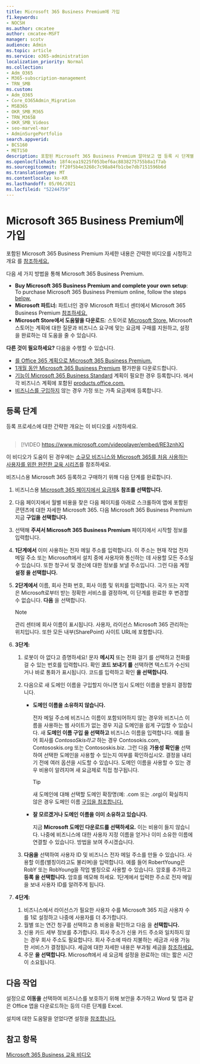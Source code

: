 ```yaml
---
title: Microsoft 365 Business Premium에 가입
f1.keywords:
- NOCSH
ms.author: cmcatee
author: cmcatee-MSFT
manager: scotv
audience: Admin
ms.topic: article
ms.service: o365-administration
localization_priority: Normal
ms.collection:
- Adm_O365
- M365-subscription-management
- TRN_SMB
ms.custom:
- Adm_O365
- Core_O365Admin_Migration
- MSB365
- OKR_SMB_M365
- TRN_M365B
- OKR_SMB_Videos
- seo-marvel-mar
- AdminSurgePortfolio
search.appverid:
- BCS160
- MET150
description: 포함된 Microsoft 365 Business Premium 알아보고 앱 등록 시 단계별 지침을 Microsoft 365 Business Premium.
ms.openlocfilehash: 18f4cea19225f053bef6ac8838275755b8a1f7ab
ms.sourcegitcommit: ff20f5b4e3268c7c98a84fb1cbe7db7151596b6d
ms.translationtype: MT
ms.contentlocale: ko-KR
ms.lasthandoff: 05/06/2021
ms.locfileid: "52244759"
---
```

# <a name="sign-up-for-microsoft-365-business-premium"></a>Microsoft 365 Business Premium에 가입

포함된 Microsoft 365 Business Premium 자세한 내용은 간략한 [](../business-video/what-is-microsoft-365.md) 비디오를 시청하고 개요 를 [참조하세요.](microsoft-365-business-overview.md)

다음 세 가지 방법을 통해 Microsoft 365 Business Premium.
- **Buy Microsoft 365 Business Premium and complete your own setup**: To purchase Microsoft 365 Business Premium online, follow the steps [below.](#sign-up-steps)
- **Microsoft 파트너:** 파트너인 경우 Microsoft 파트너 센터에서 Microsoft 365 Business Premium [참조하세요.](get-microsoft-365-business.md)
- **Microsoft Store에서 도움말을 다운로드**: 스토어로 [Microsoft Store.](https://go.microsoft.com/fwlink/?linkid=2109652) Microsoft 스토어는 계획에 대한 질문과 비즈니스 요구에 맞는 요금제 구매를 지원하고, 설정을 완료하는 데 도움을 줄 수 있습니다.

**다른 것이 필요하세요?** 다음을 수행할 수 있습니다.
- [를 Office 365 계획으로 Microsoft 365 Business Premium.](migrate-to-microsoft-365-business.md)
- [1개월 동안 Microsoft 365 Business Premium](https://go.microsoft.com/fwlink/p/?linkid=2102309) 평가판을 다운로드합니다.
- [기능이 Microsoft 365 Business Standard](https://go.microsoft.com/fwlink/p/?LinkID=510935) 계획이 필요한 경우 등록합니다. 에서 각 비즈니스 계획에 포함된 [products.office.com.](https://go.microsoft.com/fwlink/?linkid=2109397)
- [비즈니스를 구입하지](https://go.microsoft.com/fwlink/?linkid=2109398) 않는 경우 가정 또는 가족 요금제에 등록합니다. 

## <a name="sign-up-steps"></a>등록 단계

등록 프로세스에 대한 간략한 개요는 이 비디오를 시청하세요.<br><br>

> [!VIDEO https://www.microsoft.com/videoplayer/embed/RE3znhX] 

이 비디오가 도움이 된 경우에는 [소규모 비즈니스와 Microsoft 365를 처음 사용하는 사용자를 위한 완전한 교육 시리즈](https://support.microsoft.com/office/6ab4bbcd-79cf-4000-a0bd-d42ce4d12816)를 참조하세요.

비즈니스용 Microsoft 365 등록하고 구매하기 위해 다음 단계를 완료합니다.

1. 비즈니스용 [Microsoft 365 페이지에서 요금제](https://go.microsoft.com/fwlink/?linkid=2109654)& **참조를 선택합니다.** 
2. 다음 페이지에서 월별 비용을 찾은 다음 페이지를 아래로 스크롤하여 앱에 포함된 콘텐츠에 대한 자세한 Microsoft 365. 다음 Microsoft 365 Business Premium 지금 **구입을 선택합니다.**
3. 선택해 **주셔서 Microsoft 365 Business Premium** 페이지에서 시작할 정보를 입력합니다.
4. **1단계에서** 이미 사용하는 전자 메일 주소를 입력합니다. 이 주소는 현재 작업 전자 메일 주소 또는 Microsoft에서 설치 중에 사용자와 통신하는 데 사용할 모든 주소일 수 있습니다. 또한 청구서 및 갱신에 대한 정보를 보낼 주소입니다. 그런 다음 계정 **설정 을 선택합니다.**
5. **2단계에서** 이름, 회사 전화 번호, 회사 이름 및 위치를 입력합니다. 국가 또는 지역은 Microsoft로부터 받는 정확한 서비스를 결정하며, 이 단계를 완료한 후 변경할 수 없습니다. **다음** 을 선택합니다.
    > [!NOTE]
    > 관리 센터에 회사 이름이 표시됩니다. 사용자, 라이선스 Microsoft 365 관리하는 위치입니다. 또한 모든 내부(SharePoint) 사이트 URL에 포함합니다.
6. **3단계:**

    1. 로봇이 아 없다고 증명하세요! 문자 **메시지** 또는 전화 걸기 를 선택하고 전화를 걸 수 있는 번호를 입력합니다. 확인 **코드 보내기 를** 선택하면 텍스트가 수신되거나 바로 통화가 표시됩니다. 코드를 입력하고 확인 **을 선택합니다.**
    2. 다음으로 새 도메인 이름을 구입할지 아니면 임시 도메인 이름을 받을지 결정합니다.

        - **도메인 이름을 소유하지 않습니다.** 
        
            전자 메일 주소에 비즈니스 이름이 포함되어하지 않는 경우와 비즈니스 이름을 사용하는 웹 사이트가 없는 경우 지금 도메인을 쉽게 구입할 수 있습니다. 새 **도메인 이름 구입 을 선택하고** 비즈니스 이름을 입력합니다. 예를 들어 회사를 *ContosoSkis라고* 하는 경우 Contosokis.com, Contososkis.org 또는 Contososkis.biz. 그런 다음 **가용성 확인을** 선택하여 선택한 도메인을 사용할 수 있는지 여부를 확인하십시오. 결정을 내리기 전에 여러 옵션을 시도할 수 있습니다. 도메인 이름을 사용할 수 있는 경우 비용이 알려지며 새 요금제로 직접 청구됩니다. 
       
            > [!TIP]
            > 새 도메인에 대해 선택할 도메인 확장명(예: .com 또는 .org)이 확실하지 않은 경우 도메인 이름 [구입을 참조합니다.](../admin/get-help-with-domains/buy-a-domain-name.md)
        
        - **잘 모르겠거나 도메인 이름을 이미 소유하고 있습니다.** 
        
             지금 **Microsoft 도메인 다운로드를 선택하세요.** 이는 비용이 들지 않습니다. 나중에 비즈니스에 대한 사용자 지정 이름을 얻거나 이미 소유한 이름에 연결할 수 있습니다. 방법을 보여 주시겠습니다.

    3. **다음을** 선택하여 사용자 ID 및 비즈니스 전자 메일 주소를 만들 수 있습니다. 사용할 이름(별칭이라고도 불리며)을 입력합니다. 예를 들어 RobertYoung은 RobY 또는 RobYoung을 작업 별칭으로 사용할 수 있습니다. 암호를 추가하고 **등록 을 선택합니다.** 암호를 메모해 하세요. 1단계에서 입력한 주소로 전자 메일을 보내 사용자 ID를 알려주게 됩니다.
7. **4단계:** 

    1. 비즈니스에서 라이선스가 필요한 사용자 수를 Microsoft 365 지금 사용자  수를 1로 설정하고 나중에 사용자를 더 추가합니다. 
    2. 월별 또는 연간 청구를 선택하고 총 비용을 확인하고 다음 을 **선택합니다.** 
    3. 신용 카드 세부 정보를 추가합니다. 회사 주소가 신용 카드 주소와 일치하지 않는 경우 회사 주소도 필요합니다. 회사 주소에 따라 지불하는 세금과 사용 가능한 서비스가 결정됩니다. 세금에 대한 자세한 내용은 부과될 세금을 [참조하세요.](../commerce/billing-and-payments/tax-information.md)
    4. 주문 **을 선택합니다.** Microsoft에서 새 요금제 설정을 완료하는 데는 짧은 시간이 소요됩니다.

## <a name="whats-next"></a>다음 작업

설정으로 **이동을** 선택하여 비즈니스를 보호하기 위해 보안을 추가하고 Word 및 앱과 같은 Office 앱을 다운로드하는 등의 다른 단계를 Excel.

설치에 대한 도움말을 얻었다면 설정을 [참조합니다.](set-up.md)

## <a name="see-also"></a>참고 항목

[Microsoft 365 Business 교육 비디오](../business-video/index.yml)